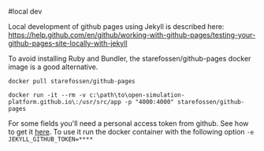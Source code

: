 #local dev

Local development of github pages using Jekyll is described here: https://help.github.com/en/github/working-with-github-pages/testing-your-github-pages-site-locally-with-jekyll

To avoid installing Ruby and Bundler, the starefossen/github-pages docker image is a good alternative.

`docker pull starefossen/github-pages`

`docker run -it --rm -v c:\path\to\open-simulation-platform.github.io\:/usr/src/app -p "4000:4000" starefossen/github-pages`

For some fields you'll need a personal access token from github. See how to get it [here](
https://github.com/jekyll/github-metadata/blob/master/docs/authentication.md).
To use it run the docker container with the following option `-e JEKYLL_GITHUB_TOKEN=****`